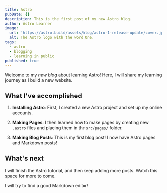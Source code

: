 ```yaml
---
title: Astro
pubDate: {}
description: This is the first post of my new Astro blog.
author: Astro Learner
image:
  url: 'https://astro.build/assets/blog/astro-1-release-update/cover.jpeg'
  alt: The Astro logo with the word One.
tags:
  - astro
  - blogging
  - learning in public
published: true
---
```

Welcome to my _new blog_ about learning Astro! Here, I will share my learning journey as I build a new website.

## What I've accomplished

1. **Installing Astro**: First, I created a new Astro project and set up my online accounts.

2. **Making Pages**: I then learned how to make pages by creating new `.astro` files and placing them in the `src/pages/` folder.

3. **Making Blog Posts**: This is my first blog post! I now have Astro pages and Markdown posts!

## What's next

I will finish the Astro tutorial, and then keep adding more posts. Watch this space for more to come.

I will try to find a good Markdown editor!
